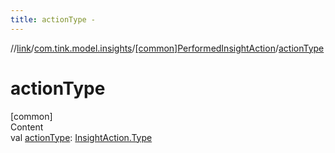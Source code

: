 ```yaml
---
title: actionType -
---
```

//[link](../../index.md)/[com.tink.model.insights](../index.md)/[[common]PerformedInsightAction](index.md)/[actionType](action-type.md)



# actionType  
[common]  
Content  
val [actionType](action-type.md): [InsightAction.Type](../[common]-insight-action/-type/index.md)  



